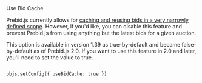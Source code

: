 <div class="api-header">Use Bid Cache</div>

Prebid.js currently allows for <a href="http://prebid.org/dev-docs/faq.html#does-prebidjs-cache-bids">caching and reusing bids in a very narrowly defined scope</a>.
However, if you'd like, you can disable this feature and prevent Prebid.js from using anything but the latest bids for
a given auction.

<div class="pb-alert pb-alert-warning">This option is available in version 1.39 as true-by-default and became false-by-default as of Prebid.js 2.0. If you want to use this feature in 2.0 and later, you'll need to set the value to true.</div>


<pre><code>
pbjs.setConfig({ useBidCache: true })
</code></pre>